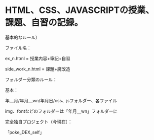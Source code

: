 # HTML、CSS、JAVASCRIPTの授業、課題、自習の記録。

基本的なルール）

ファイル名：

ex_n.html = 授業内容+筆記+自習

side_work_n.html = 課題+魔改造

フォルダー分類のルール：

基本：

年＿月/年月＿wn/年月日/css、jsフォルダー、各ファイル

img、fontなどのフォルダーは「年月＿wn」フォルダーに

完全独自プロジェクト（今現在）：

「poke_DEX_self」
